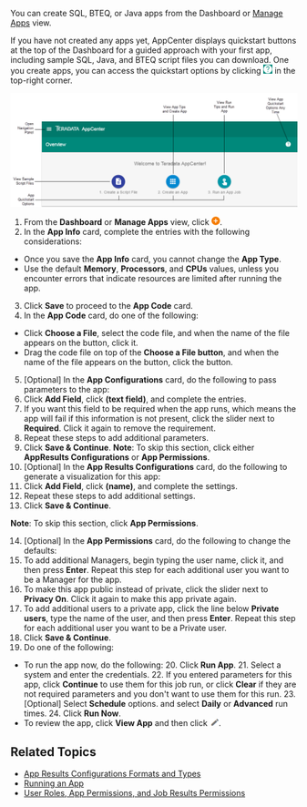You can create SQL, BTEQ, or Java apps from the Dashboard or [Manage Apps](managing-apps.md) view. 

If you have not created any apps yet, AppCenter displays quickstart buttons at the top of the Dashboard for a guided approach with your first app, including sample SQL, Java, and BTEQ script files you can download. One you create apps, you can access the quickstart options by clicking ![app quickstart buttons](images/app-question.png) in the top-right corner.

![Dashboard with No Apps Created](images/overview-no-apps.png) 

1. From the **Dashboard** or **Manage Apps** view, click ![create app button](images/add-orange.png). 
2. In the **App Info** card, complete the entries with the following considerations:
  * Once you save the **App Info** card, you cannot change the **App Type**.
  * Use the default **Memory**, **Processors**, and **CPUs** values, unless you encounter errors that indicate resources are limited after running the app.
3. Click **Save** to proceed to the **App Code** card.
4. In the **App Code** card, do one of the following:
  * Click **Choose a File**, select the code file, and when the name of the file appears on the button, click it.
  * Drag the code file on top of the **Choose a File button**, and when the name of the file appears on the button, click the button.
5. [Optional] In the **App Configurations** card, do the following to pass parameters to the app:
  6. Click **Add Field**, click **(text field)**, and complete the entries. 
  7. If you want this field to be required when the app runs, which means the app will fail if this information is not present, click the slider next to **Required**. Click it again to remove the requirement.
  8. Repeat these steps to add additional parameters.
  9. Click **Save & Continue**.
   **Note**:  To skip this section, click either **AppResults Configurations** or **App Permissions**.
10. [Optional] In the **App Results Configurations** card, do the following to generate a visualization for this app:
   11. Click **Add Field**, click **(name)**, and complete the settings. 
   12. Repeat these steps to add additional settings.
   13. Click **Save & Continue**. 
 
  **Note**:  To skip this section, click **App Permissions**.

14. [Optional] In the **App Permissions** card, do the following to change the defaults:
   15. To add additional Managers, begin typing the user name, click it, and then press **Enter**. Repeat this step for each additional user you want to be a Manager for the app.
   16. To make this app public instead of private, click the slider next to **Privacy On**. Click it again to make this app private again.
   17. To add additional users to a private app, click the line below **Private users**, type the name of the user, and then press **Enter**. Repeat this step for each additional user you want to be a Private user.
18. Click **Save & Continue**.
19. Do one of the following:
   * To run the app now, do the following:
      20. Click **Run App**.
      21. Select a system and enter the credentials.
      22. If you entered parameters for this app, click **Continue** to use them for this job run, or click **Clear** if they are not required parameters and you don't want to use them for this run.
      23. [Optional] Select **Schedule** options. and select **Daily** or **Advanced** run times.
      24. Click **Run Now**.
   * To review the app, click **View App** and then click ![edit button](images/edit-app.png).

## Related Topics
* [App Results Configurations Formats and Types](app-results-configuration-formats.md)
* [Running an App](running-app.md)
* [User Roles, App Permissions, and Job Results Permissions](app-permission-user-role.md)
